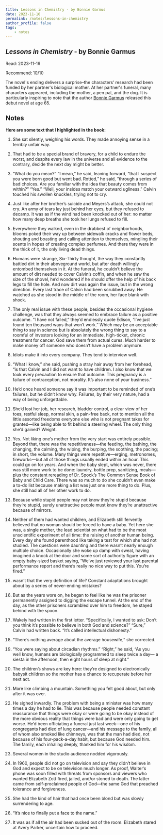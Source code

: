 ```yaml
---
title: Lessons in Chemistry - by Bonnie Garmus
date: 2023-11-16
permalink: /notes/lessons-in-chemistry
author_profile: false
tags:
    - notes
---
```


## *Lessons in Chemistry* - by Bonnie Garmus


Read: 2023-11-16

Recommend: 10/10

The novel's ending delivers a surprise–the characters' research had been funded by her partner's biological mother. At her partner's funeral, many characters appeared, including the mother, a pen pal, and the dog. It is particularly inspiring to note that the author [Bonnie Garmus](https://en.wikipedia.org/wiki/Bonnie_Garmus) released this debut novel at age 65.

## Notes

**Here are some text that I highlighted in the book:** 

1. She sat silently, weighing his words. They made annoying sense in a terribly unfair way.

1. That had to be a special brand of bravery, for a child to endure the worst, and despite every law in the universe and all evidence to the contrary, decide the next day might be better.

1. “What do you mean?” “I mean,” he said, leaning forward, “that I suspect you were born good but went bad. Rotted,” he said, “through a series of bad choices. Are you familiar with the idea that beauty comes from within?” “Yes.” “Well, your insides match your outward ugliness.” Calvin touched his swollen knuckles, trying not to cry.

1. Just like after her brother’s suicide and Meyers’s attack, she could not cry. An army of tears lay just behind her eyes, but they refused to decamp. It was as if the wind had been knocked out of her: no matter how many deep breaths she took her lungs refused to fill.

1. Everywhere they walked, even in the drabbest of neighborhoods, blooms poked their way up between sidewalk cracks and flower beds, shouting and boasting and calling attention to themselves, mingling their scents in hopes of creating complex perfumes. And there they were in the thick of it, the only living dead things.

1. Humans were strange, Six-Thirty thought, the way they constantly battled dirt in their aboveground world, but after death willingly entombed themselves in it. At the funeral, he couldn’t believe the amount of dirt needed to cover Calvin’s coffin, and when he saw the size of the shovel, he’d wondered if he should offer the help of his back legs to fill the hole. And now dirt was again the issue, but in the wrong direction. Every last trace of Calvin had been scrubbed away. He watched as she stood in the middle of the room, her face blank with shock.

1. The only real issue with these people, besides the occasional hygiene challenge, was that they always seemed to embrace failure as a positive outcome. “I have not failed,” they’d endlessly quote Edison, “I’ve just found ten thousand ways that won’t work.” Which may be an acceptable thing to say in science but is absolutely the wrong thing to say to a roomful of investors looking for an immediate, high-ticket, chronic treatment for cancer. God save them from actual cures. Much harder to make money off someone who doesn’t have a problem anymore.

1. Idiots make it into every company. They tend to interview well.

1. “What I know,” she said, pushing a stray hair away from her forehead, “is that Calvin and I did not want to have children. I also know that we took every precaution to ensure that outcome. This pregnancy is a failure of contraception, not morality. It’s also none of your business.”

1. He’d once heard someone say it was important to be reminded of one’s failures, but he didn’t know why. Failures, by their very nature, had a way of being unforgettable.

1. She’d lost her job, her research, bladder control, a clear view of her toes, restful sleep, normal skin, a pain-free back, not to mention all the little assorted freedoms everyone else who is not pregnant takes for granted—like being able to fit behind a steering wheel. The only thing she’d gained? Weight.

1. Yes. Not liking one’s mother from the very start was entirely possible.  Beyond that, there was the repetitiveness—the feeding, the bathing, the changing, the calming, the wiping, the burping, the soothing, the pacing; in short, the volume. Many things were repetitive—erging, metronomes, fireworks—but all of those things usually ended within an hour. This could go on for years.  And when the baby slept, which was never, there was still more work to be done: laundry, bottle prep, sanitizing, meals—plus the constant rereading of Dr. Spock’s The Common Sense Book of Baby and Child Care. There was so much to do she couldn’t even make a to-do list because making a list was just one more thing to do. Plus, she still had all of her other work to do.

1. Because while stupid people may not know they’re stupid because they’re stupid, surely unattractive people must know they’re unattractive because of mirrors.

1. Neither of them had wanted children, and Elizabeth still fervently believed that no woman should be forced to have a baby. Yet here she was, a single mother, the lead scientist on what had to be the most unscientific experiment of all time: the raising of another human being. Every day she found parenthood like taking a test for which she had not studied. The questions were daunting and there wasn’t nearly enough multiple choice. Occasionally she woke up damp with sweat, having imagined a knock at the door and some sort of authority figure with an empty baby-sized basket saying, “We’ve just reviewed your last parental performance report and there’s really no nice way to put this. You’re fired.”

1. wasn’t that the very definition of life? Constant adaptations brought about by a series of never-ending mistakes? 

1. But as the years wore on, he began to feel like he was the prisoner permanently assigned to digging the escape tunnel. At the end of the day, as the other prisoners scrambled over him to freedom, he stayed behind with the spoon.

1. Wakely had written in the first letter. “Specifically, I wanted to ask: Don’t you think it’s possible to believe in both God and science?” “Sure,” Calvin had written back. “It’s called intellectual dishonesty.”

1. “There’s nothing average about the average housewife,” she corrected.

1. “You were saying about circadian rhythms.” “Right,” he said, “As you well know, humans are biologically programmed to sleep twice a day— a siesta in the afternoon, then eight hours of sleep at night.”

1. The children’s shows are key here: they’re designed to electronically babysit children so the mother has a chance to recuperate before her next act.

1. More like climbing a mountain. Something you felt good about, but only after it was over.

1. He sighed inwardly. The problem with being a minister was how many times a day he had to lie. This was because people needed constant reassurance that things were okay or were going to be okay instead of the more obvious reality that things were bad and were only going to get worse. He’d been officiating a funeral just last week—one of his congregants had died of lung cancer—and his message to the family, all of whom also smoked like chimneys, was that the man had died, not because of his four-pack-a-day habit, but because God needed him. The family, each inhaling deeply, thanked him for his wisdom.

1. Several women in the studio audience nodded vigorously.

1. In 1960, people did not go on television and say they didn’t believe in God and expect to be on television much longer. As proof, Walter’s phone was soon filled with threats from sponsors and viewers who wanted Elizabeth Zott fired, jailed, and/or stoned to death. The latter came from self-proclaimed people of God—the same God that preached tolerance and forgiveness.

1. She had the kind of hair that had once been blond but was slowly surrendering to age. 

1. “It’s nice to finally put a face to the name.”

1. It was as if all the air had been sucked out of the room. Elizabeth stared at Avery Parker, uncertain how to proceed. 

